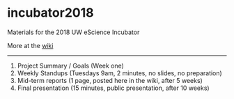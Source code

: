 # incubator2018
Materials for the 2018 UW eScience Incubator

More at the [wiki](https://github.com/jakevdp/incubator2018/wiki)


---

1. Project Summary / Goals (Week one)
2. Weekly Standups (Tuesdays 9am, 2 minutes, no slides, no preparation)
3. Mid-term reports (1 page, posted here in the wiki, after 5 weeks)
4. Final presentation (15 minutes, public presentation, after 10 weeks)
